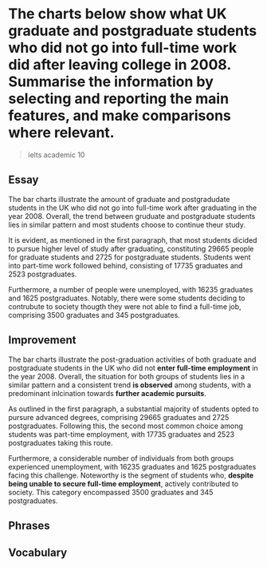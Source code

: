 # The charts below show what UK graduate and postgraduate students who did not go into full-time work did after leaving college in 2008. Summarise the information by selecting and reporting the main features, and make comparisons where relevant.

> ielts academic 10

## Essay

The bar charts illustrate the amount of graduate and postgradudate students in the UK who did not go into full-time work after graduating in the year 2008. Overall, the trend between gruduate and postgraduate students lies in similar pattern and most students choose to continue theur study.

It is evident, as mentioned in the first paragraph, that most students dicided to pursue higher level of study after graduating, constituting 29665 people for graduate students and 2725 for postgraduate students. Students went into part-time work followed behind, consisting of 17735 graduates and 2523 postgraduates.

Furthermore, a number of people were unemployed, with 16235 graduates and 1625 postgraduates. Notably, there were some students deciding to contrubute to society thougth they were not able to find a full-time job, comprising 3500 graduates and 345 postgraduates.

## Improvement

The bar charts illustrate the post-graduation activities of both graduate and postgraduate students in the UK who did not **enter full-time employment** in the year 2008. Overall, the situation for both groups of students lies in a similar pattern and a consistent trend **is observed** among students, with a predominant inlcination towards **further academic pursuits**.

As outlined in the first paragraph, a substantial majority of students opted to pursure advanced degrees, comprising 29665 graduates and 2725 postgraduates. Following this, the second most common choice among students was part-time employment, with 17735 graduates and 2523 postgraduates taking this route.

Furthermore, a considerable number of individuals from both groups experienced unemployment, with 16235 graduates and 1625 postgraduates facing this challenge. Noteworthy is the segment of students who, **despite being unable to secure full-time employment**, actively contributed to society. This category encompassed 3500 graduates and 345 postgraduates.

## Phrases

## Vocabulary
